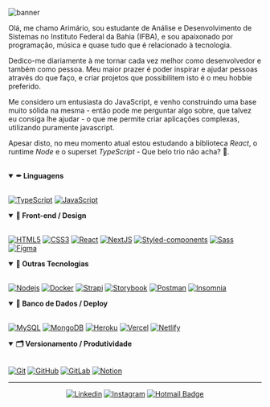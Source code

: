 <audio autoload loop>
  <source src="Skyrim_Far_Horizon.mp3">
</audio>

![banner](https://user-images.githubusercontent.com/64603070/102695401-eb025380-4205-11eb-9c85-37b6fe162f75.gif)

Olá, me chamo Arimário, sou estudante de Análise e Desenvolvimento de Sistemas no Instituto Federal da Bahia (IFBA), e sou apaixonado por programação, música e quase tudo que é relacionado à tecnologia.

Dedico-me diariamente à me tornar cada vez melhor como desenvolvedor e também como pessoa. Meu maior prazer é poder inspirar e ajudar pessoas através do que faço, e criar projetos que possibilitem isto é o meu hobbie preferido.

Me considero um entusiasta do JavaScript, e venho construindo uma base muito sólida na mesma - então pode me perguntar algo sobre, que talvez eu consiga lhe ajudar - o que me permite criar aplicações complexas, utilizando puramente javascript.

Apesar disto, no meu momento atual estou estudando a biblioteca _React_, o runtime _Node_ e o superset _TypeScript_ - Que belo trio não acha? 🤩.

<br>
<details open>
<summary>
  <strong>✒ Linguagens</strong>
</summary>
<br>

[![TypeScript](https://img.shields.io/badge/-Typescript-060606?style=flat-square&logo=typescript&logoColor=white&link=https://github.com/arimariojesus/)](https://github.com/arimariojesus/)
[![JavaScript](https://img.shields.io/badge/-JavaScript-060606?style=flat-square&logo=javascript&logoColor=white&link=https://github.com/arimariojesus/)](https://github.com/arimariojesus/)
  
</details>

<details open>
<summary>
  <strong>🎨 Front-end / Design</strong>
</summary>
<br>

[![HTML5](https://img.shields.io/badge/-HTML5-060606?style=flat-square&logo=html5&logoColor=white&link=https://github.com/arimariojesus/)](https://github.com/arimariojesus/)
[![CSS3](https://img.shields.io/badge/-CSS3-060606?style=flat-square&logo=css3&logoColor=white&link=https://github.com/arimariojesus/)](https://github.com/arimariojesus/)
[![React](https://img.shields.io/badge/-React-060606?style=flat-square&logo=react&logoColor=white&link=https://github.com/arimariojesus/)](https://github.com/arimariojesus/)
[![NextJS](https://img.shields.io/badge/-NextJS-060606?style=flat-square&logo=Next.js&logoColor=white&link=https://github.com/arimariojesus/)](https://github.com/arimariojesus/)
[![Styled-components](https://img.shields.io/badge/-Styled%20Components-060606?style=flat-square&logo=styled-components&logoColor=white&link=https://github.com/arimariojesus/)](https://github.com/arimariojesus/)
[![Sass](https://img.shields.io/badge/-Sass-060606?style=flat-square&logo=sass&logoColor=white&link=https://github.com/arimariojesus/)](https://github.com/arimariojesus/)
[![Figma](https://img.shields.io/badge/-Figma-060606?style=flat-square&logo=figma&logoColor=white&link=https://github.com/arimariojesus/)](https://github.com/arimariojesus/)

</details>

<details open>
<summary>
  <strong>🧰 Outras Tecnologias</strong>
</summary>
<br>

[![Nodejs](https://img.shields.io/badge/-Nodejs-060606?style=flat-square&logo=Node.js&logoColor=white&link=https://github.com/arimariojesus/)](https://github.com/arimariojesus/)
[![Docker](https://img.shields.io/badge/-Docker-060606?style=flat-square&logo=docker&logoColor=white&link=https://github.com/arimariojesus/)](https://github.com/arimariojesus/)
[![Strapi](https://img.shields.io/badge/-Strapi-060606?style=flat-square&logo=strapi&logoColor=white&link=https://github.com/arimariojesus/)](https://github.com/arimariojesus/)
[![Storybook](https://img.shields.io/badge/-Storybook-060606?style=flat-square&logo=storybook&logoColor=white&link=https://github.com/arimariojesus/)](https://github.com/arimariojesus/)
[![Postman](https://img.shields.io/badge/-Postman-060606?style=flat-square&logo=Postman&logoColor=white&link=https://github.com/arimariojesus/)](https://github.com/arimariojesus/)
[![Insomnia](https://img.shields.io/badge/-Insomnia-060606?style=flat-square&logo=Insomnia&link=https://github.com/arimariojesus/)](https://github.com/arimariojesus/)
  
</details>

<details open>
<summary>
  <strong>💾 Banco de Dados / Deploy</strong>
</summary>
<br>

[![MySQL](https://img.shields.io/badge/-MySQL-060606?style=flat-square&logo=mysql&logoColor=white&link=https://github.com/arimariojesus/)](https://github.com/arimariojesus/)
[![MongoDB](https://img.shields.io/badge/-MongoDB-060606?style=flat-square&logo=mongodb&logoColor=white&link=https://github.com/arimariojesus/)](https://github.com/arimariojesus/)
[![Heroku](https://img.shields.io/badge/-Heroku-060606?style=flat-square&logo=heroku&logoColor=white&link=https://github.com/arimariojesus/)](https://github.com/arimariojesus/)
[![Vercel](https://img.shields.io/badge/-Vercel-060606?style=flat-square&logo=vercel&logoColor=white&link=https://github.com/arimariojesus/)](https://github.com/arimariojesus/)
[![Netlify](https://img.shields.io/badge/-Netlify-060606?style=flat-square&logo=netlify&logoColor=white&link=https://github.com/arimariojesus/)](https://github.com/arimariojesus/)
  
</details>

<details open>
<summary>
  <strong>🗂 Versionamento / Produtividade</strong>
</summary>
<br>

[![Git](https://img.shields.io/badge/-Git-060606?style=flat-square&logo=git&logoColor=white&link=https://github.com/arimariojesus/)](https://github.com/arimariojesus/)
[![GitHub](https://img.shields.io/badge/-GitHub-060606?style=flat-square&logo=github&logoColor=white&link=https://github.com/arimariojesus/)](https://github.com/arimariojesus/)
[![GitLab](https://img.shields.io/badge/-GitLab-060606?style=flat-square&logo=gitlab&logoColor=white&link=https://github.com/arimariojesus/)](https://github.com/arimariojesus/)
[![Notion](https://img.shields.io/badge/-Notion-060606?style=flat-square&logo=notion&logoColor=white&link=https://github.com/arimariojesus/)](https://github.com/arimariojesus/)
  
</details>

<hr/>
<div align="center">

[![Linkedin](https://img.shields.io/badge/-LinkedIn-060606?style=flat&labelColor=0D0D0D&logo=Linkedin&Color=white)](https://www.linkedin.com/in/arimario-jesus/)
[![Instagram](https://img.shields.io/badge/-Instagram-060606?style=flat&labelColor=0D0D0D&logo=instagram&logoColor=white)](https://www.instagram.com/codeeveryday365)
[![Hotmail Badge](https://img.shields.io/badge/-Hotmail-060606?style=flat&labelColor=0D0D0D&logo=Microsoft-Outlook&Color=white)](mailto:arimario.jesus@hotmail.com)

</div>
